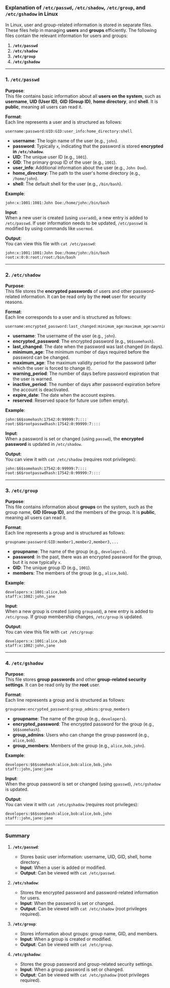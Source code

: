 ### Explanation of `/etc/passwd`, `/etc/shadow`, `/etc/group`, and `/etc/gshadow` in Linux

In Linux, user and group-related information is stored in separate files. These files help in managing **users** and **groups** efficiently. The following files contain the relevant information for users and groups:

1. **`/etc/passwd`**
2. **`/etc/shadow`**
3. **`/etc/group`**
4. **`/etc/gshadow`**

---

### 1. `/etc/passwd`

**Purpose**:  
This file contains basic information about all **users on the system**, such as **username**, **UID (User ID)**, **GID (Group ID)**, **home directory**, and **shell**. It is **public**, meaning all users can read it.

**Format**:  
Each line represents a user and is structured as follows:

```
username:password:UID:GID:user_info:home_directory:shell
```

- **username**: The login name of the user (e.g., `john`).
- **password**: Typically `x`, indicating that the password is stored **encrypted in `/etc/shadow`**.
- **UID**: The unique user ID (e.g., `1001`).
- **GID**: The primary group ID of the user (e.g., `1001`).
- **user_info**: Additional information about the user (e.g., `John Doe`).
- **home_directory**: The path to the user's home directory (e.g., `/home/john`).
- **shell**: The default shell for the user (e.g., `/bin/bash`).

**Example**:
```
john:x:1001:1001:John Doe:/home/john:/bin/bash
```

**Input**:  
When a new user is created (using `useradd`), a new entry is added to `/etc/passwd`. If user information needs to be updated, `/etc/passwd` is modified by using commands like `usermod`.

**Output**:  
You can view this file with `cat /etc/passwd`:
```
john:x:1001:1001:John Doe:/home/john:/bin/bash
root:x:0:0:root:/root:/bin/bash
```

---

### 2. `/etc/shadow`

**Purpose**:  
This file stores the **encrypted passwords** of users and other password-related information. It can be read only by the **root** user for security reasons.

**Format**:  
Each line corresponds to a user and is structured as follows:

```
username:encrypted_password:last_changed:minimum_age:maximum_age:warning_period:inactive_period:expire_date:reserved
```

- **username**: The username of the user (e.g., `john`).
- **encrypted_password**: The encrypted password (e.g., `$6$somehash`).
- **last_changed**: The date when the password was last changed (in days).
- **minimum_age**: The minimum number of days required before the password can be changed.
- **maximum_age**: The maximum validity period for the password (after which the user is forced to change it).
- **warning_period**: The number of days before password expiration that the user is warned.
- **inactive_period**: The number of days after password expiration before the account is deactivated.
- **expire_date**: The date when the account expires.
- **reserved**: Reserved space for future use (often empty).

**Example**:
```
john:$6$somehash:17542:0:99999:7::::
root:$6$rootpasswdhash:17542:0:99999:7::::
```

**Input**:  
When a password is set or changed (using `passwd`), the **encrypted password** is updated in `/etc/shadow`.

**Output**:  
You can view it with `cat /etc/shadow` (requires root privileges):
```
john:$6$somehash:17542:0:99999:7::::
root:$6$rootpasswdhash:17542:0:99999:7::::
```

---

### 3. `/etc/group`

**Purpose**:  
This file contains information about **groups** on the system, such as the group name, **GID (Group ID)**, and the members of the group. It is **public**, meaning all users can read it.

**Format**:  
Each line represents a group and is structured as follows:

```
groupname:password:GID:member1,member2,member3,...
```

- **groupname**: The name of the group (e.g., `developers`).
- **password**: In the past, there was an encrypted password for the group, but it is now typically `x`.
- **GID**: The unique group ID (e.g., `1001`).
- **members**: The members of the group (e.g., `alice,bob`).

**Example**:
```
developers:x:1001:alice,bob
staff:x:1002:john,jane
```

**Input**:  
When a new group is created (using `groupadd`), a new entry is added to `/etc/group`. If group membership changes, `/etc/group` is updated.

**Output**:  
You can view this file with `cat /etc/group`:
```
developers:x:1001:alice,bob
staff:x:1002:john,jane
```

---

### 4. `/etc/gshadow`

**Purpose**:  
This file stores **group passwords** and other **group-related security settings**. It can be read only by the **root** user.

**Format**:  
Each line represents a group and is structured as follows:

```
groupname:encrypted_password:group_admins:group_members
```

- **groupname**: The name of the group (e.g., `developers`).
- **encrypted_password**: The encrypted password for the group (e.g., `$6$somehash`).
- **group_admins**: Users who can change the group password (e.g., `alice,bob`).
- **group_members**: Members of the group (e.g., `alice,bob,john`).

**Example**:
```
developers:$6$somehash:alice,bob:alice,bob,john
staff::john,jane:jane
```

**Input**:  
When the group password is set or changed (using `gpasswd`), `/etc/gshadow` is updated.

**Output**:  
You can view it with `cat /etc/gshadow` (requires root privileges):
```
developers:$6$somehash:alice,bob:alice,bob,john
staff::john,jane:jane
```

---

### Summary

1. **`/etc/passwd`**:  
   - Stores basic user information: username, UID, GID, shell, home directory.
   - **Input**: When a user is added or modified.
   - **Output**: Can be viewed with `cat /etc/passwd`.

2. **`/etc/shadow`**:  
   - Stores the encrypted password and password-related information for users.
   - **Input**: When the password is set or changed.
   - **Output**: Can be viewed with `cat /etc/shadow` (root privileges required).

3. **`/etc/group`**:  
   - Stores information about groups: group name, GID, and members.
   - **Input**: When a group is created or modified.
   - **Output**: Can be viewed with `cat /etc/group`.

4. **`/etc/gshadow`**:  
   - Stores the group password and group-related security settings.
   - **Input**: When a group password is set or changed.
   - **Output**: Can be viewed with `cat /etc/gshadow` (root privileges required).
